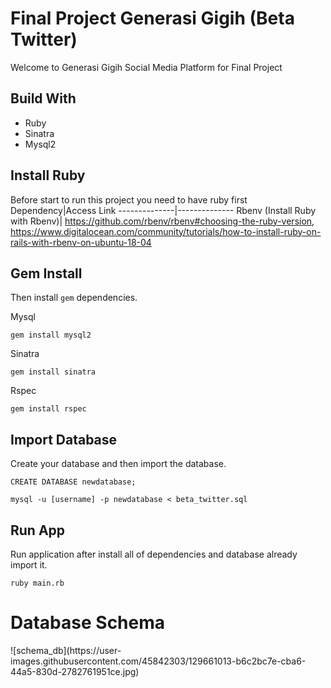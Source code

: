 <h1>Final Project Generasi Gigih (Beta Twitter)</h1>
<p> Welcome to Generasi Gigih Social Media Platform for Final Project </p>

## Build With
- Ruby
- Sinatra
- Mysql2

## Install Ruby
Before start to run this project you need to have ruby first
Dependency|Access Link
--------------|--------------
Rbenv (Install Ruby with Rbenv)| https://github.com/rbenv/rbenv#choosing-the-ruby-version, https://www.digitalocean.com/community/tutorials/how-to-install-ruby-on-rails-with-rbenv-on-ubuntu-18-04

## Gem Install
Then install `gem` dependencies.

Mysql 
````
gem install mysql2
````
Sinatra
````
gem install sinatra
````
Rspec
````
gem install rspec
````

## Import Database
Create your database and then import the database.
````
CREATE DATABASE newdatabase;

mysql -u [username] -p newdatabase < beta_twitter.sql
````

## Run App
Run application after install all of dependencies and database already import it.
````
ruby main.rb
````

<h1> Database Schema </h1>
![schema_db](https://user-images.githubusercontent.com/45842303/129661013-b6c2bc7e-cba6-44a5-830d-2782761951ce.jpg)

